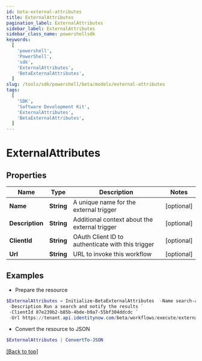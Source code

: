 ```yaml
---
id: beta-external-attributes
title: ExternalAttributes
pagination_label: ExternalAttributes
sidebar_label: ExternalAttributes
sidebar_class_name: powershellsdk
keywords:
  [
    'powershell',
    'PowerShell',
    'sdk',
    'ExternalAttributes',
    'BetaExternalAttributes',
  ]
slug: /tools/sdk/powershell/beta/models/external-attributes
tags:
  [
    'SDK',
    'Software Development Kit',
    'ExternalAttributes',
    'BetaExternalAttributes',
  ]
---
```


# ExternalAttributes

## Properties

| Name | Type | Description | Notes |
| --- | --- | --- | --- |
| **Name** | **String** | A unique name for the external trigger | [optional] |
| **Description** | **String** | Additional context about the external trigger | [optional] |
| **ClientId** | **String** | OAuth Client ID to authenticate with this trigger | [optional] |
| **Url** | **String** | URL to invoke this workflow | [optional] |

## Examples

- Prepare the resource

```powershell
$ExternalAttributes = Initialize-BetaExternalAttributes  -Name search-and-notify `
 -Description Run a search and notify the results `
 -ClientId 87e239b2-b85b-4bde-b9a7-55bf304ddcdc `
 -Url https://tenant.api.identitynow.com/beta/workflows/execute/external/c79e0079-562c-4df5-aa73-60a9e25c916d
```

- Convert the resource to JSON

```powershell
$ExternalAttributes | ConvertTo-JSON
```

[[Back to top]](#)
